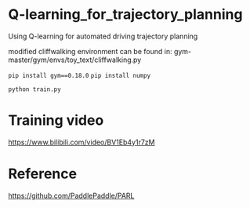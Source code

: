 # Q-learning_for_trajectory_planning
Using Q-learning for automated driving trajectory planning

modified cliffwalking environment can be found in: 
gym-master/gym/envs/toy_text/cliffwalking.py

`pip install gym==0.18.0`
`pip install numpy`

`python train.py`

# Training video 
https://www.bilibili.com/video/BV1Eb4y1r7zM 

# Reference
https://github.com/PaddlePaddle/PARL 
